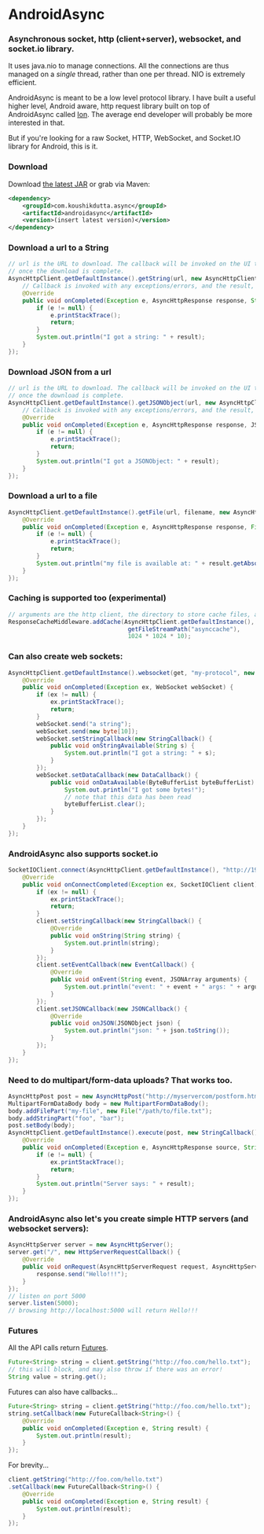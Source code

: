 # AndroidAsync

### Asynchronous socket, http (client+server), websocket, and socket.io library.

It uses java.nio to manage connections. All the connections are thus managed on a *single* thread, rather than one per thread. 
NIO is extremely efficient.

AndroidAsync is meant to be a low level protocol library. I have built a useful higher level, Android aware,
http request library built on top of AndroidAsync called [Ion](https://github.com/koush/ion). The average end developer
will probably be more interested in that.

But if you're looking for a raw Socket, HTTP, WebSocket, and Socket.IO library for Android, this is it.


### Download

Download [the latest JAR](http://repository.sonatype.org/service/local/artifact/maven/redirect?r=central-proxy&g=com.koushikdutta.async&a=androidasync&v=LATEST
) or grab via Maven:

```xml
<dependency>
    <groupId>com.koushikdutta.async</groupId>
    <artifactId>androidasync</artifactId>
    <version>(insert latest version)</version>
</dependency>
```

### Download a url to a String

```java
// url is the URL to download. The callback will be invoked on the UI thread
// once the download is complete.
AsyncHttpClient.getDefaultInstance().getString(url, new AsyncHttpClient.StringCallback() {
    // Callback is invoked with any exceptions/errors, and the result, if available.
    @Override
    public void onCompleted(Exception e, AsyncHttpResponse response, String result) {
        if (e != null) {
            e.printStackTrace();
            return;
        }
        System.out.println("I got a string: " + result);
    }
});
```


### Download JSON from a url

```java
// url is the URL to download. The callback will be invoked on the UI thread
// once the download is complete.
AsyncHttpClient.getDefaultInstance().getJSONObject(url, new AsyncHttpClient.JSONObjectCallback() {
    // Callback is invoked with any exceptions/errors, and the result, if available.
    @Override
    public void onCompleted(Exception e, AsyncHttpResponse response, JSONObject result) {
        if (e != null) {
            e.printStackTrace();
            return;
        }
        System.out.println("I got a JSONObject: " + result);
    }
});
```




### Download a url to a file

```java
AsyncHttpClient.getDefaultInstance().getFile(url, filename, new AsyncHttpClient.FileCallback() {
    @Override
    public void onCompleted(Exception e, AsyncHttpResponse response, File result) {
        if (e != null) {
            e.printStackTrace();
            return;
        }
        System.out.println("my file is available at: " + result.getAbsolutePath());
    }
});
```



### Caching is supported too (experimental)

```java
// arguments are the http client, the directory to store cache files, and the size of the cache in bytes
ResponseCacheMiddleware.addCache(AsyncHttpClient.getDefaultInstance(),
                                  getFileStreamPath("asynccache"),
                                  1024 * 1024 * 10);
```


### Can also create web sockets:

```java
AsyncHttpClient.getDefaultInstance().websocket(get, "my-protocol", new WebSocketConnectCallback() {
    @Override
    public void onCompleted(Exception ex, WebSocket webSocket) {
        if (ex != null) {
            ex.printStackTrace();
            return;
        }
        webSocket.send("a string");
        webSocket.send(new byte[10]);
        webSocket.setStringCallback(new StringCallback() {
            public void onStringAvailable(String s) {
                System.out.println("I got a string: " + s);
            }
        });
        webSocket.setDataCallback(new DataCallback() {
            public void onDataAvailable(ByteBufferList byteBufferList) {
                System.out.println("I got some bytes!");
                // note that this data has been read
                byteBufferList.clear();
            }
        });
    }
});
```


### AndroidAsync also supports socket.io

```java
SocketIOClient.connect(AsyncHttpClient.getDefaultInstance(), "http://192.168.1.2:3000", new SocketIOConnectCallback() {
    @Override
    public void onConnectCompleted(Exception ex, SocketIOClient client) {
        if (ex != null) {
            ex.printStackTrace();
            return;
        }
        client.setStringCallback(new StringCallback() {
            @Override
            public void onString(String string) {
                System.out.println(string);
            }
        });
        client.setEventCallback(new EventCallback() {
            @Override
            public void onEvent(String event, JSONArray arguments) {
                System.out.println("event: " + event + " args: " + arguments.toString());
            }
        });
        client.setJSONCallback(new JSONCallback() {
            @Override
            public void onJSON(JSONObject json) {
                System.out.println("json: " + json.toString());
            }
        });
    }
});
```


### Need to do multipart/form-data uploads? That works too.

```java
AsyncHttpPost post = new AsyncHttpPost("http://myservercom/postform.html");
MultipartFormDataBody body = new MultipartFormDataBody();
body.addFilePart("my-file", new File("/path/to/file.txt");
body.addStringPart("foo", "bar");
post.setBody(body);
AsyncHttpClient.getDefaultInstance().execute(post, new StringCallback() {
    @Override
    public void onCompleted(Exception e, AsyncHttpResponse source, String result) {
        if (e != null) {
            ex.printStackTrace();
            return;
        }
        System.out.println("Server says: " + result);
    }
});
```


### AndroidAsync also let's you create simple HTTP servers (and websocket servers):

```java
AsyncHttpServer server = new AsyncHttpServer();
server.get("/", new HttpServerRequestCallback() {
    @Override
    public void onRequest(AsyncHttpServerRequest request, AsyncHttpServerResponse response) {
        response.send("Hello!!!");
    }
});
// listen on port 5000
server.listen(5000);
// browsing http://localhost:5000 will return Hello!!!
```

### Futures

All the API calls return [Futures](http://en.wikipedia.org/wiki/Futures_and_promises).

```java
Future<String> string = client.getString("http://foo.com/hello.txt");
// this will block, and may also throw if there was an error!
String value = string.get();
```

Futures can also have callbacks...

```java
Future<String> string = client.getString("http://foo.com/hello.txt");
string.setCallback(new FutureCallback<String>() {
    @Override
    public void onCompleted(Exception e, String result) {
        System.out.println(result);
    }
});
```

For brevity...

```java
client.getString("http://foo.com/hello.txt")
.setCallback(new FutureCallback<String>() {
    @Override
    public void onCompleted(Exception e, String result) {
        System.out.println(result);
    }
});
```

